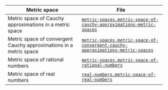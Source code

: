 | Metric space                                                       | File                                                                                                                                                              |
| ------------------------------------------------------------------ | ----------------------------------------------------------------------------------------------------------------------------------------------------------------- |
| Metric space of Cauchy approximations in a metric space            | [`metric-spaces.metric-space-of-cauchy-approximations-metric-spaces`](metric-spaces.metric-space-of-cauchy-approximations-metric-spaces.md)                       |
| Metric space of convergent Cauchy approximations in a metric space | [`metric-spaces.metric-space-of-convergent-cauchy-approximations-metric-spaces`](metric-spaces.metric-space-of-convergent-cauchy-approximations-metric-spaces.md) |
| Metric space of rational numbers                                   | [`metric-spaces.metric-space-of-rational-numbers`](metric-spaces.metric-space-of-rational-numbers.md)                                                             |
| Metric space of real numbers                                       | [`real-numbers.metric-space-of-real-numbers`](real-numbers.metric-space-of-real-numbers.md)                                                                       |
